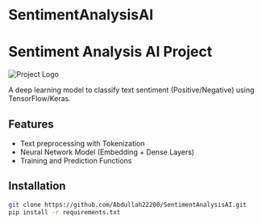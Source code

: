 # SentimentAnalysisAI
# Sentiment Analysis AI Project

![Project Logo](URL_LOGO_IF_EXIST)  

A deep learning model to classify text sentiment (Positive/Negative) using TensorFlow/Keras.

## Features
- Text preprocessing with Tokenization
- Neural Network Model (Embedding + Dense Layers)
- Training and Prediction Functions

## Installation
```bash
git clone https://github.com/Abdullah22200/SentimentAnalysisAI.git
pip install -r requirements.txt
